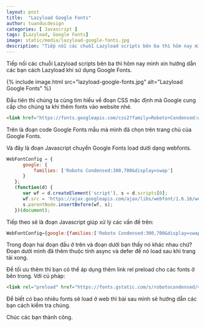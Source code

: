 ```yaml
---
layout: post
title:  "Lazyload Google Fonts"
author: tuanducdesign
categories: [ Javascript ]
tags: [Lazyload, Google Fonts]
image: static/media/lazyload-google-fonts.jpg
description: "Tiếp nối các chuỗi Lazyload scripts bên ba thì hôm nay mình xin hướng dẫn các bạn cách Lazyload khi sử dụng Google Fonts."
---
```


Tiếp nối các chuỗi Lazyload scripts bên ba thì hôm nay mình xin hướng dẫn các bạn cách Lazyload khi sử dụng Google Fonts.

{% include image.html src="lazyload-google-fonts.jpg" alt="Lazyload Google Fonts" %}

Đầu tiên thì chúng ta cùng tìm hiểu về đoạn CSS mặc định mà Google cung cấp cho chúng ta khi thêm fonts vào website nhé.

```html
<link href="https://fonts.googleapis.com/css2?family=Roboto+Condensed:wght@300;700&display=swap" rel="stylesheet">
```

Trên là đoạn code Google Fonts mẫu mà mình đã chọn trên trang chủ của Google Fonts.

Và đây là đoạn Javascript chuyển Google Fonts load dưới dạng webfonts.

```javascript
WebFontConfig = {
      google: {
          families: ['Roboto Condensed:300,700&display=swap']
      }
   };
   (function(d) {
      var wf = d.createElement('script'), s = d.scripts[0];
      wf.src = 'https://ajax.googleapis.com/ajax/libs/webfont/1.6.16/webfont.js';
      s.parentNode.insertBefore(wf, s);
   })(document);
```

Tiếp theo sẽ là đoạn Javascript giúp xử lý các vấn đề trên:

```javascript
WebFontConfig={google:{families:['Roboto Condensed:300,700&display=swap']}};function td_webfonts(){var t=document.createElement("script");t.async=!0,t.defer=!0,t.src="https://ajax.googleapis.com/ajax/libs/webfont/1.6.16/webfont.js",document.body.appendChild(t)}window.addEventListener?window.addEventListener("load",td_webfonts,!1):window.attachEvent?window.attachEvent("onload",td_webfonts):window.onload=td_webfonts;
```

Trong đoạn hai đoạn đầu ở trên và đoạn dưới bạn thấy nó khác nhau chứ? Đoạn dưới mình đã thêm thuộc tính async và defer để nó load sau khi trang tải xong.

Để tối ưu thêm thì bạn có thể áp dụng thêm link rel preload cho các fonts ở bên trong. Với cú pháp:

```html
<link rel="preload" href="https://fonts.gstatic.com/s/robotocondensed/v19/ieVi2ZhZI2eCN5jzbjEETS9weq8-33mZGCkYb9lecyVC4A.woff2" type="fonts/woff2" crossorigin/>
```

Để biết có bao nhiêu fonts sẽ load ở web thì bài sau mình sẽ hướng dẫn các bạn cách kiểm tra chúng.

Chúc các bạn thành công.
